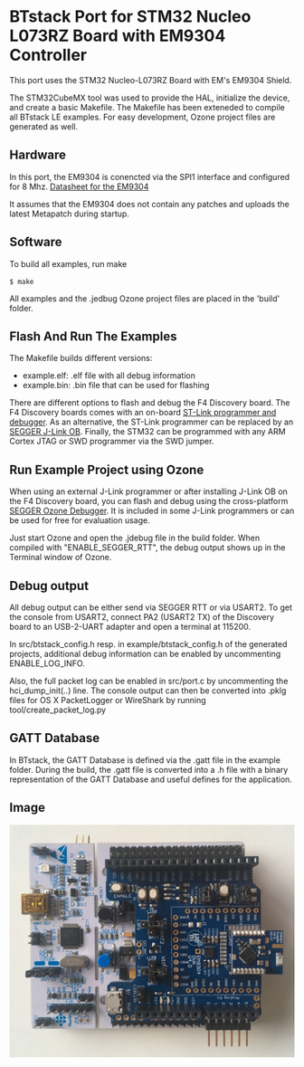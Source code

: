 # BTstack Port for STM32 Nucleo L073RZ Board with EM9304 Controller

This port uses the STM32 Nucleo-L073RZ Board with EM's EM9304 Shield. 

The STM32CubeMX tool was used to provide the HAL, initialize the device, and create a basic Makefile. The Makefile has been exteneded to compile all BTstack LE examples. 
For easy development, Ozone project files are generated as well.

## Hardware

In this port, the EM9304 is conencted via the SPI1 interface and configured for 8 Mhz. [Datasheet for the EM9304](http://www.emmicroelectronic.com/sites/default/files/public/products/datasheets/9304-ds_0.pdf)

It assumes that the EM9304 does not contain any patches and uploads the latest Metapatch during startup.

## Software

To build all examples, run make

	$ make

All examples and the .jedbug Ozone project files are placed in the 'build' folder.

## Flash And Run The Examples

The Makefile builds different versions: 
- example.elf: .elf file with all debug information
- example.bin: .bin file that can be used for flashing

There are different options to flash and debug the F4 Discovery board. The F4 Discovery boards comes with an on-board [ST-Link programmer and debugger](https://www.st.com/en/development-tools/st-link-v2.html). As an alternative, the ST-Link programmer can be replaced by an [SEGGER J-Link OB](https://www.segger.com/products/debug-probes/j-link/models/other-j-links/st-link-on-board/). Finally, the STM32 can be programmed with any ARM Cortex JTAG or SWD programmer via the SWD jumper.

## Run Example Project using Ozone

When using an external J-Link programmer or after installing J-Link OB on the F4 Discovery board, you can flash and debug using the cross-platform [SEGGER Ozone Debugger](https://www.segger.com/products/development-tools/ozone-j-link-debugger/). It is included in some J-Link programmers or can be used for free for evaluation usage.

Just start Ozone and open the .jdebug file in the build folder. When compiled with "ENABLE_SEGGER_RTT", the debug output shows up in the Terminal window of Ozone. 

## Debug output

All debug output can be either send via SEGGER RTT or via USART2. To get the console from USART2, connect PA2 (USART2 TX) of the Discovery board to an USB-2-UART adapter and open a terminal at 115200.

In src/btstack_config.h resp. in example/btstack_config.h of the generated projects, additional debug information can be enabled by uncommenting ENABLE_LOG_INFO.

Also, the full packet log can be enabled in src/port.c by uncommenting the hci_dump_init(..) line. The console output can then be converted into .pklg files for OS X PacketLogger or WireShark by running tool/create_packet_log.py

## GATT Database
In BTstack, the GATT Database is defined via the .gatt file in the example folder. During the build, the .gatt file is converted into a .h file with a binary representation of the GATT Database and useful defines for the application.

## Image
![EM9304 DVK](EM9304DVK.jpg)
